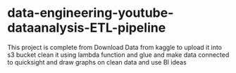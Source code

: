 # data-engineering-youtube-dataanalysis-ETL-pipeline
This project is complete from Download Data from kaggle to upload it into s3 bucket clean it using lambda function and glue  and make data connected to quicksight and draw graphs on clean data and use BI ideas
